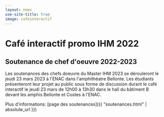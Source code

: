 ```yaml
---
layout: news
use-site-title: true
image: cafeinteractif
---
```


# Café interactif promo IHM 2022

## Soutenance de chef d'oeuvre 2022-2023

Les soutenances des chefs doeuvre du Master IHM 2023 se dérouleront 
le jeudi 23 mars 2023 à l'ENAC dans l'amphithéatre Bellonte. 
Les étudiants présenteront leur projet au public sous forme de discussion durant 
le café interactif le jeudi 23 mars de 12h00 à 13h30 dans le hall du bâtiment B devant les amphis Bellonte et Costes à l'ENAC.


Plus d'informations: [page des soutenances]({{ "soutenances.html" | absolute_url }})
